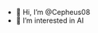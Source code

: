 - 👋 Hi, I’m @Cepheus08
- 👀 I’m interested in AI 

<!---
Cepheus08/Cepheus08 is a ✨ special ✨ repository because its `README.md` (this file) appears on your GitHub profile.
You can click the Preview link to take a look at your changes.
--->
